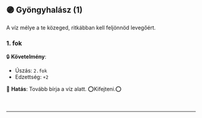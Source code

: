 ## 🟣 Gyöngyhalász (1)

A víz mélye a te közeged, ritkábban kell feljönnöd levegőért.

### 1. fok

🔒 **Követelmény**:
- Úszás: `2.fok`
- Edzettség: `+2`

🌟 **Hatás**: Tovább bírja a víz alatt. ⭕Kifejteni.⭕

<br />

---
